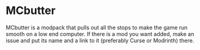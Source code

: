 # MCbutter

MCbutter is a modpack that pulls out all the stops to make the game run smooth on a low end computer. If there is a mod you want added, make an issue and put its name and a link to it (preferably Curse or Modrinth) there.
